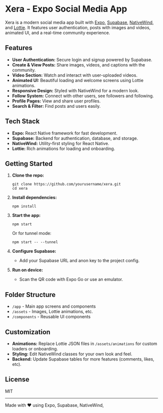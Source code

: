 # Xera - Expo Social Media App

Xera is a modern social media app built with [Expo](https://expo.dev/), [Supabase](https://supabase.com/), [NativeWind](https://www.nativewind.dev/), and [Lottie](https://lottiefiles.com/). It features user authentication, posts with images and videos, animated UI, and a real-time community experience.

## Features

- **User Authentication:** Secure login and signup powered by Supabase.
- **Create & View Posts:** Share images, videos, and captions with the community.
- **Video Section:** Watch and interact with user-uploaded videos.
- **Animated UI:** Beautiful loading and welcome screens using Lottie animations.
- **Responsive Design:** Styled with NativeWind for a modern look.
- **Follow System:** Connect with other users, see followers and following.
- **Profile Pages:** View and share user profiles.
- **Search & Filter:** Find posts and users easily.

## Tech Stack

- **Expo:** React Native framework for fast development.
- **Supabase:** Backend for authentication, database, and storage.
- **NativeWind:** Utility-first styling for React Native.
- **Lottie:** Rich animations for loading and onboarding.

## Getting Started

1. **Clone the repo:**
   ```
   git clone https://github.com/yourusername/xera.git
   cd xera
   ```

2. **Install dependencies:**
   ```
   npm install
   ```

3. **Start the app:**
   ```
   npm start
   ```
   Or for tunnel mode:
   ```
   npm start -- --tunnel
   ```

4. **Configure Supabase:**
   - Add your Supabase URL and anon key to the project config.

5. **Run on device:**
   - Scan the QR code with Expo Go or use an emulator.

## Folder Structure

- `/app` - Main app screens and components
- `/assets` - Images, Lottie animations, etc.
- `/components` - Reusable UI components

## Customization

- **Animations:** Replace Lottie JSON files in `/assets/animations` for custom loaders or onboarding.
- **Styling:** Edit NativeWind classes for your own look and feel.
- **Backend:** Update Supabase tables for more features (comments, likes, etc).

## License

MIT

---

Made with ❤️ using Expo, Supabase, NativeWind,
